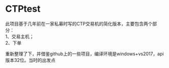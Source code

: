 # CTPtest
此项目基于几年前在一家私募时写的CTP交易机的简化版本，主要包含两个部分：  
  1、交易主机；  
  2、下单  

重新整理了下，并借鉴github上的一些项目，编译环境是windows+vs2017，api版本32位。当时的出发点  




